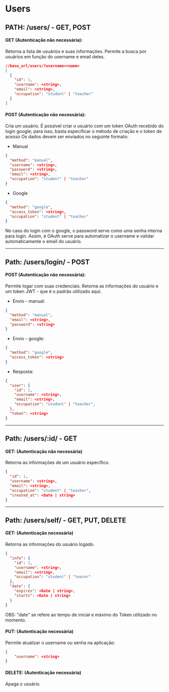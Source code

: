 # **Users**

## **PATH: /users/ - GET, POST**

#### GET (Autenticação não necessária):

Retorna a lista de usuários e suas informações. Permite a busca por usuários em função do username e email deles.

```json
//base_url/users/?username=<name>
[
  {
    "id": 1,
    "username": <string>,
    "email": <string>,
    "occupation": "student" | "teacher"
  }
]
```

#### POST (Autenticação não necessária):

Cria um usuário. É possível criar o usuário com um token OAuth recebido do login google; para isso, basta especificar o método de criação e o token de acesso Os dados devem ser enviados no seguinte formato:

- Manual
```json
{
  "method": "manual",
  "username": <string>,
  "password": <string>,
  "email": <string>,
  "occupation": "student" | "teacher"
}
```

- Google
```json
{
  "method": "google",
  "access_token": <string>,
  "occupation": "student" | "teacher"
}
```

No caso do login com o google, o password serve como uma senha interna para login. Assim, é OAuth serve para automatizar o username e validar automaticamente o email do usuário.

<hr>

## **Path: /users/login/ - POST**

#### POST (Autenticação não necessária):

Permite logar com suas credenciais. Retorna as informações do usuário e um token JWT - que é o padrão utilizado aqui.

- Envio - manual:
```json
{
  "method": "manual",
  "email": <string>,
  "password": <string>
}
```

- Envio - google:
```json
{
  "method": "google",
  "access_token": <string>
}
```



- Resposta:
```json
{
  "user": {
    "id": 1,
    "username": <string>,
    "email": <string>,
    "occupation": "student" | "teacher",
  },
  "token": <string>
}
```

<hr>

## **Path: /users/:id/ - GET**

#### GET: (Autenticação não necessária)

Retorna as informações de um usuário específico.

```json
{
  "id": 1,
  "username": <string>,
  "email": <string>,
  "occupation": "student" | "teacher",
  "created_at": <Date | string>
}
```

<hr>

## **Path: /users/self/ - GET, PUT, DELETE**

#### GET: (Autenticação necessária)

Retorna as informações do usuário logado. 

```json
{
  "info": {
    "id": 1,
    "username": <string>,
    "email": <string>,
    "occupation": "student" | "teacer"
  },
  "date": {
    "expires": <Date | string>,
    "starts": <Date | string>
  }
}
```
OBS: "date" se refere ao tempo de inicial e máximo do Token utilizado no momento.


#### PUT: (Autenticação necessária)
Permite atualizar o username ou senha na aplicação:
```json
{
    "username": <string>
}
```

#### DELETE: (Autenticação necessária)
Apaga o usuário.